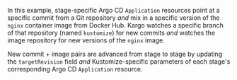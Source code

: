 In this example, stage-specific Argo CD `Application` resources point at a
specific commit from a Git repository _and_ mix in a specific version of the
`nginx` container image from Docker Hub. Kargo watches a specific branch of that
repository (named `kustomize`) for new commits _and_ watches the image
repository for new versions of the `nginx` image.

New commit + image pairs are advanced from stage to stage by updating the
`targetRevision` field _and_ Kustomize-specific parameters of each stage's
corresponding Argo CD `Application` resource.
